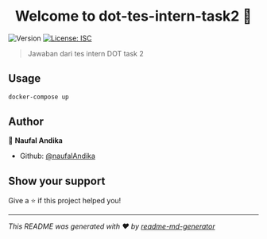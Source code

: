 <h1 align="center">Welcome to dot-tes-intern-task2 👋</h1>
<p>
  <img alt="Version" src="https://img.shields.io/badge/version-1.0.0-blue.svg?cacheSeconds=2592000" />
  <a href="#" target="_blank">
    <img alt="License: ISC" src="https://img.shields.io/badge/License-ISC-yellow.svg" />
  </a>
</p>

> Jawaban dari tes intern DOT task 2

## Usage

```sh
docker-compose up
```

## Author

👤 **Naufal Andika**

* Github: [@naufalAndika](https://github.com/naufalAndika)

## Show your support

Give a ⭐️ if this project helped you!

***
_This README was generated with ❤️ by [readme-md-generator](https://github.com/kefranabg/readme-md-generator)_